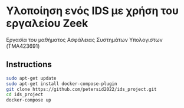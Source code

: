 # Υλοποίηση ενός IDS με χρήση του εργαλείου Zeek

Εργασία του μαθήματος Ασφάλειας Συστημάτων Υπολογιστων (TMA423691)

## Instructions

```bash
sudo apt-get update
sudo apt-get install docker-compose-plugin
git clone https://github.com/petersid2022/ids_project.git
cd ids_project
docker-compose up
```
